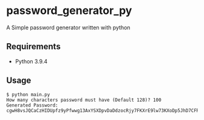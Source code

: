 # password_generator_py

A Simple password generator written with python
## Requirements

* Python 3.9.4

## Usage

```shell
$ python main.py
How many characters password must have (Default 128)? 100
Generated Password: cgwH8vsJQCaCzHIDUpfz9yPfwwg13AxYSXDpvDaDdzocRjy7FKXrE9lw73KXoDp5JhD7CFRQtZfWXeINcZCeRemSLTcIwalP6IVO
```

